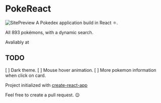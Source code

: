 # PokeReact

![SitePreview](https://i.imgur.com/jX5SUuE.png)
A Pokedex application build in React ⚛️.

All 893 pokémons, with a dynamic search.

Avaliably at

## TODO

[ ] Dark theme.
[ ] Mouse hover animation.
[ ] More pokemon information when click on card.

Project initialized with [create-react-app](https://github.com/facebook/create-react-app)

Feel free to create a pull request. 😉
